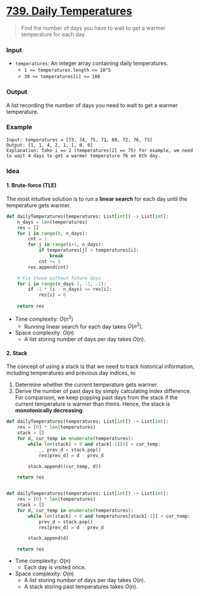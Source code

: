 # [739. Daily Temperatures](https://leetcode.com/problems/daily-temperatures/)
> Find the number of days you have to wait to get a warmer temperature for each day.
### Input
* `temperatures`: An integer array containing daily temperatures.
	* `1 <= temperatures.length <= 10^5`
	* `30 <= temperatures[i] <= 100`
### Output
A list recording the number of days you need to wait to get a warmer temperature.
### Example
```
Input: temperatures = [73, 74, 75, 71, 69, 72, 76, 73]
Output: [1, 1, 4, 2, 1, 1, 0, 0]
Explanation: Take i == 2 (temperatures[2] == 75) for example, we need to wait 4 days to get a warmer temperature 76 on 6th day.
```
### Idea
#### 1. Brute-force (TLE)
The most intuitive solution is to run a **linear search** for each day until the temperature gets warmer.
```python
def dailyTemperatures(temperatures: List[int]) -> List[int]:
    n_days = len(temperatures)
    res = []
    for i in range(0, n_days):
        cnt = 1
        for j in range(i+1, n_days):
            if temperatures[j] > temperatures[i]:
                break
            cnt += 1
        res.append(cnt)

    # Fix those without future days
    for i in range(n_days-1, -1, -1):
        if -1 * (i - n_days) == res[i]:
            res[i] = 0
        
    return res
```
* Time complexity: $O(n^2)$
	* Running linear search for each day takes $O(n^2)$.
* Space complexity: $O(n)$
	* A list storing number of days per day takes $O(n)$.
#### 2. Stack
The concept of using a stack is that we need to track historical information, including temperatures and previous day indices, to
1. Determine whether the current temperature gets warmer.
2. Derive the number of past days by simply calculating index difference.
For comparison, we keep popping past days from the stack if the current temperature is warmer than theirs. Hence, the stack is **monotonically decreasing**.
```python
def dailyTemperatures(temperatures: List[int]) -> List[int]:
    res = [0] * len(temperatures)
    stack = []
    for d, cur_temp in enumerate(temperatures):
        while len(stack) > 0 and stack[-1][0] < cur_temp:
            _, prev_d = stack.pop()
            res[prev_d] = d - prev_d 

        stack.append((cur_temp, d))

    return res


def dailyTemperatures(temperatures: List[int]) -> List[int]:
    res = [0] * len(temperatures)
    stack = []
    for d, cur_temp in enumerate(temperatures):
        while len(stack) > 0 and temperatures[stack[-1]] < cur_temp:
            prev_d = stack.pop()
            res[prev_d] = d - prev_d 

        stack.append(d)

    return res
```
* Time complexity: $O(n)$
	* Each day is visited once.
* Space complexity: $O(n)$
	* A list storing number of days per day takes $O(n)$.
	* A stack storing past temperatures takes $O(n)$.